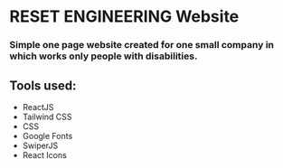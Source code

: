 # RESET ENGINEERING Website 

### Simple one page website created for one small company in which works only people with disabilities.


## Tools used: 
- ReactJS
- Tailwind CSS
- CSS
- Google Fonts 
- SwiperJS
- React Icons 

